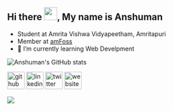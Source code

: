 

## Hi there <img src="https://raw.githubusercontent.com/MartinHeinz/MartinHeinz/master/wave.gif" width="30px">, My name is Anshuman


- Student at Amrita Vishwa Vidyapeetham, Amritapuri
- Member at [amFoss](https://amfoss.in/)
- 🌱 I’m currently learning Web Develpment 


![Anshuman's GitHub stats](https://github-readme-stats.vercel.app/api?username=anshuman-8&show_icons=true&theme=prussian) 

[<img src='https://cdn.jsdelivr.net/npm/simple-icons@3.0.1/icons/github.svg' alt='github' height='40'>](https://github.com/anshuman-8) 
[<img src='https://cdn.jsdelivr.net/npm/simple-icons@3.0.1/icons/linkedin.svg' alt='linkedin' height='40'>](https://www.linkedin.com/in/anshuman-swain-1529b2219/) 
[<img src='https://cdn.jsdelivr.net/npm/simple-icons@3.0.1/icons/twitter.svg' alt='twitter' height='40'>](https://twitter.com/Anshuman_8_) 
[<img src='https://cdn.jsdelivr.net/npm/simple-icons@3.0.1/icons/icloud.svg' alt='website' height='40'>](https://github.com/anshuman-8)  



![](https://komarev.com/ghpvc/?username=anshuman-8&color=dc143c)
